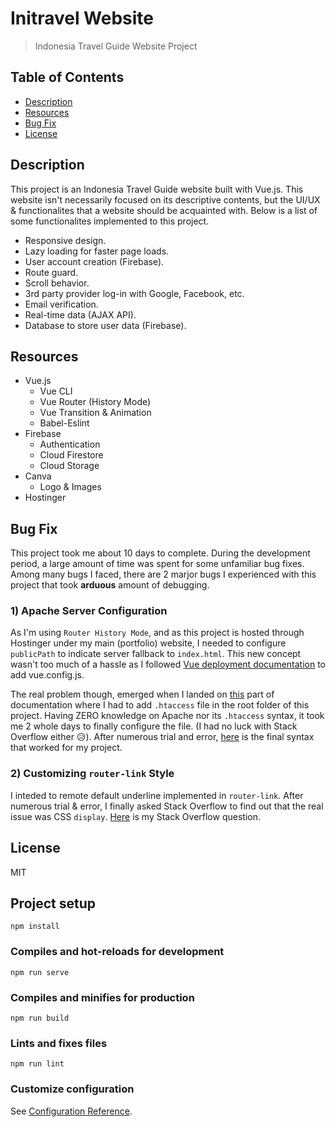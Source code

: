 # **Initravel Website**
> Indonesia Travel Guide Website Project

## Table of Contents
- [ Description ](#desc)
- [ Resources ](#resources)
- [ Bug Fix ](#bug_fix)
- [ License ](#license)

<a name="desc"></a>
## Description
This project is an Indonesia Travel Guide website built with Vue.js. This website isn't necessarily focused on its descriptive contents, but the UI/UX & functionalites that a website should be acquainted with. Below is a list of some functionalites implemented to this project.
- Responsive design.
- Lazy loading for faster page loads.
- User account creation (Firebase).
- Route guard.
- Scroll behavior.
- 3rd party provider log-in with Google, Facebook, etc.
- Email verification.
- Real-time data (AJAX API).
- Database to store user data (Firebase).

<a name="resources"></a>
## Resources
- Vue.js
  - Vue CLI
  - Vue Router (History Mode)
  - Vue Transition & Animation
  - Babel-Eslint
- Firebase
  - Authentication
  - Cloud Firestore
  - Cloud Storage
- Canva
   - Logo & Images
- Hostinger

<a name="bug_fix"></a>
## Bug Fix
This project took me about 10 days to complete. During the development period, a large amount of time was spent for some unfamiliar bug fixes. Among many bugs I faced, there are 2 marjor bugs I experienced with this project that took **arduous** amount of debugging.

### **1) Apache Server Configuration**

As I'm using `Router History Mode`, and as this project is hosted through Hostinger under my main (portfolio) website, I needed to configure `publicPath` to indicate server fallback to `index.html`. This new concept wasn't too much of a hassle as I followed [Vue deployment documentation](https://cli.vuejs.org/guide/deployment.html#deployment) to add vue.config.js.

The real problem though, emerged when I landed on [this](https://router.vuejs.org/guide/essentials/history-mode.html#html5-history-mode) part of documentation where I had to add `.htaccess` file in the root folder of this project. Having ZERO knowledge on Apache nor its `.htaccess` syntax, it took me 2 whole days to finally configure the file. (I had no luck with Stack Overflow either 😥). After numerous trial and error, [here](https://codepen.io/kevinmnm/pen/ZEWJdWO) is the final syntax that worked for my project.

### **2) Customizing `router-link` Style**

I inteded to remote default underline implemented in `router-link`. After numerous trial & error, I finally asked Stack Overflow to find out that the real issue was CSS `display`. [Here](https://stackoverflow.com/questions/63526678/cannot-remove-underline-from-vue-router-link/63527152?noredirect=1#comment112335377_63527152) is my Stack Overflow question. 

<a name="license"></a>
## License

MIT

## Project setup
```
npm install
```

### Compiles and hot-reloads for development
```
npm run serve
```

### Compiles and minifies for production
```
npm run build
```

### Lints and fixes files
```
npm run lint
```

### Customize configuration
See [Configuration Reference](https://cli.vuejs.org/config/).
